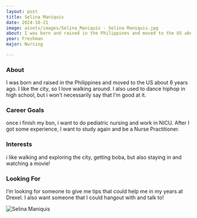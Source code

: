 ```yaml
---
layout: post
title: Selina Maniquis 
date: 2024-10-21
image: assets/images/Selina_Maniquis - Selina Maniquis.jpg
about: I was born and raised in the Philippines and moved to the US about 6 years ago. I like the city, so I love walking around. I also used to dance hiphop in high school, but i won’t necessarily say that I’m good at it.
year: Freshman
major: Nursing

---
```


### About

I was born and raised in the Philippines and moved to the US about 6 years ago. I like the city, so I love walking around. I also used to dance hiphop in high school, but i won’t necessarily say that I’m good at it.

### Career Goals

once i finish my bsn, i want to do pediatric nursing and work in NICU. After I got some experience, I want to study again and be a Nurse Practitioner.

### Interests

i like walking and exploring the city, getting boba, but also staying in and watching a movie!

### Looking For

I’m looking for someone to give me tips that could help me in my years at Drexel. I also want someone that I could hangout with and talk to!

<div class="text-center my-5">
    <img src="https://sase-drexel.github.io/mentorship-2024/assets/images/Selina_Maniquis - Selina Maniquis.jpg" alt="Selina Maniquis" class="rounded post-img" />
</div>
